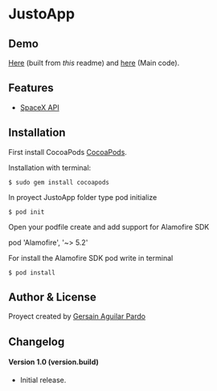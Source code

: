 # JustoApp #



## Demo ##
[Here](https://github.com/GersainAguilarPardo/JustoApp/blob/main/README.md) (built from *this* readme) and
[here](https://github.com/GersainAguilarPardo/JustoApp/tree/main) (Main code).


## Features ##
- [SpaceX API](https://api.spacex.land/graphql/)


## Installation ##
First install CocoaPods [CocoaPods](https://cocoapods.org/). 

Installation with terminal:


```
$ sudo gem install cocoapods
```


In proyect JustoApp folder type pod initialize


```
$ pod init
```


Open your podfile create and add support for Alamofire SDK


pod 'Alamofire', '~> 5.2'


For install the Alamofire SDK pod write in terminal


```
$ pod install
```


## Author & License
Proyect created by [Gersain Aguilar Pardo](https://github.com/GersainAguilarPardo)

## Changelog ##
#### Version 1.0 (version.build) ####
- Initial release.
